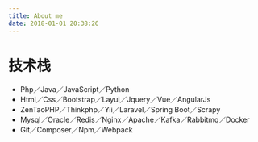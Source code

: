 ```yaml
---
title: About me
date: 2018-01-01 20:38:26
---
```


# 技术栈
- Php／Java／JavaScript／Python
- Html／Css／Bootstrap／Layui／Jquery／Vue／AngularJs
- ZenTaoPHP／Thinkphp／Yii／Laravel／Spring Boot／Scrapy
- Mysql／Oracle／Redis／Nginx／Apache／Kafka／Rabbitmq／Docker
- Git／Composer／Npm／Webpack